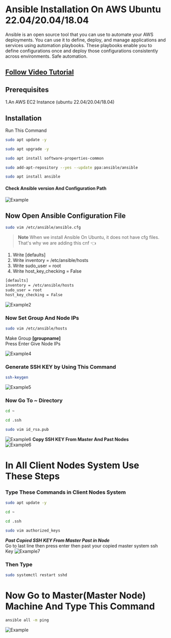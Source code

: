 # Ansible Installation On AWS Ubuntu 22.04/20.04/18.04

Ansible is an open source tool that you can use to automate your AWS deployments. You can use it to define, deploy, and manage applications and services using automation playbooks. These playbooks enable you to define configurations once and deploy those configurations consistently across environments. Safe automation.
## [Follow Video Tutorial](#)

## Prerequisites
1.An AWS EC2 Instance (ubuntu 22.04/20.04/18.04)

## Installation

Run 
This Command
```bash
sudo apt update -y
```
```bash
sudo apt upgrade -y
```
```bash
sudo apt install software-properties-common
```
```bash
sudo add-apt-repository --yes --update ppa:ansible/ansible
```
```bash
sudo apt install ansible
```
#### Check Ansible version And Configuration Path
![Example](https://github.com/ritikvirus/Ansible/blob/main/Images/ubuntu/ansible_checking.PNG)
## Now Open Ansible Configuration File
```bash
sudo vim /etc/ansible/ansible.cfg
```
> **Note**
> When we install Ansible On Ubuntu, it does not have cfg files. That's why we are adding this cnf :point_left:
1. Write [defaults]
2. Write inventory = /etc/ansible/hosts
3. Write sudo_user = root
4. Write host_key_checking = False
```bash
[defaults]
inventory = /etc/ansible/hosts
sudo_user = root
host_key_checking = False
```

![Example2](https://github.com/ritikvirus/Ansible/blob/main/Images/ubuntu/ansible_configuration.PNG)

### Now Set Group And Node IPs
```bash
sudo vim /etc/ansible/hosts
```
Make Group **[groupname]**  
Press Enter Give Node IPs  

![Example4](https://github.com/ritikvirus/Ansible/blob/main/Images/give_group_name_and_ips.PNG)
### Generate SSH KEY by Using This Command
```bash
ssh-keygen
```
![Example5](https://github.com/ritikvirus/Ansible/blob/main/Images/ssh-keygen.PNG)
### Now Go To ~ Directory
```bash
cd ~
```
```bash
cd .ssh
```
```bash
sudo vim id_rsa.pub
```
![Example6]()
**Copy SSH KEY From Master And Past Nodes**  
![Example6](https://github.com/ritikvirus/Ansible/blob/main/Images/copyMaster_key.PNG)
# In All Client Nodes System Use These Steps
### Type These Commands in Client Nodes System
```bash
sudo apt update -y
```
```bash
cd ~
```
```bash
cd .ssh
```
```bash
sudo vim authorized_keys
```
***Past Copied SSH KEY From Master Past in Node***  
Go to last line then press enter then past your copied master system ssh Key
![Example7](https://github.com/ritikvirus/Ansible/blob/main/Images/inNodeSystem_copy.PNG)

### Then Type
```bash
sudo systemctl restart sshd
```
# Now Go to Master(Master Node) Machine And Type This Command
```bash
ansible all -m ping
```
![Example](https://github.com/ritikvirus/Ansible/blob/main/Images/ubuntu/final.PNG)
